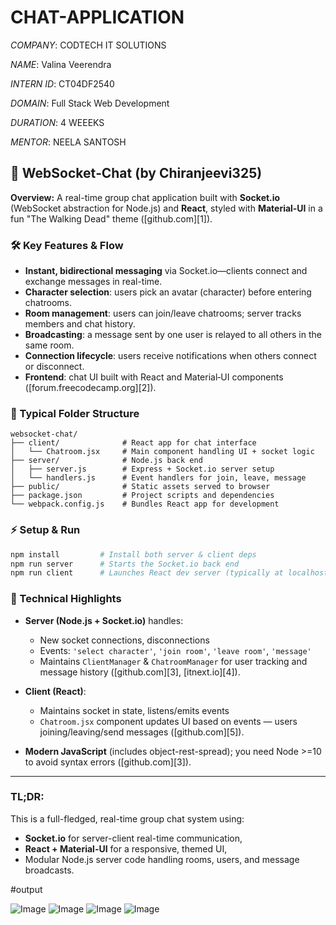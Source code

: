 # CHAT-APPLICATION

*COMPANY*: CODTECH IT SOLUTIONS

*NAME*: Valina Veerendra

*INTERN ID*: CT04DF2540

*DOMAIN*: Full Stack Web Development

*DURATION*: 4 WEEEKS

*MENTOR*: NEELA SANTOSH

## 💬 WebSocket‑Chat (by Chiranjeevi325)

**Overview:**
A real-time group chat application built with **Socket.io** (WebSocket abstraction for Node.js) and **React**, styled with **Material‑UI** in a fun "The Walking Dead" theme ([github.com][1]).

### 🛠️ Key Features & Flow

* **Instant, bidirectional messaging** via Socket.io—clients connect and exchange messages in real-time.
* **Character selection**: users pick an avatar (character) before entering chatrooms.
* **Room management**: users can join/leave chatrooms; server tracks members and chat history.
* **Broadcasting**: a message sent by one user is relayed to all others in the same room.
* **Connection lifecycle**: users receive notifications when others connect or disconnect.
* **Frontend**: chat UI built with React and Material‑UI components ([forum.freecodecamp.org][2]).

### 📁 Typical Folder Structure

```
websocket-chat/
├── client/              # React app for chat interface
│   └── Chatroom.jsx     # Main component handling UI + socket logic
├── server/              # Node.js back end
│   ├── server.js        # Express + Socket.io server setup
│   └── handlers.js      # Event handlers for join, leave, message
├── public/              # Static assets served to browser
├── package.json         # Project scripts and dependencies
└── webpack.config.js    # Bundles React app for development
```



### ⚡ Setup & Run

```bash
npm install         # Install both server & client deps
npm run server      # Starts the Socket.io back end
npm run client      # Launches React dev server (typically at localhost:3001)
```



### 🔧 Technical Highlights

* **Server (Node.js + Socket.io)** handles:

  * New socket connections, disconnections
  * Events: `'select character'`, `'join room'`, `'leave room'`, `'message'`
  * Maintains `ClientManager` & `ChatroomManager` for user tracking and message history ([github.com][3], [itnext.io][4]).
* **Client (React)**:

  * Maintains socket in state, listens/emits events
  * `Chatroom.jsx` component updates UI based on events — users joining/leaving/send messages ([github.com][5]).
* **Modern JavaScript** (includes object-rest-spread); you need Node >=10 to avoid syntax errors ([github.com][3]).

---

### TL;DR:

This is a full-fledged, real-time group chat system using:

* **Socket.io** for server-client real-time communication,
* **React + Material-UI** for a responsive, themed UI,
* Modular Node.js server code handling rooms, users, and message broadcasts.

#output

![Image](https://github.com/user-attachments/assets/58108343-8e0e-43ca-ae60-5b694f41b1c6)
![Image](https://github.com/user-attachments/assets/eeb123ce-4cc5-429c-a223-9f91e202c384)
![Image](https://github.com/user-attachments/assets/1a48cc3b-6c99-481d-9717-79869c3cd5a9)
![Image](https://github.com/user-attachments/assets/60b94e6c-c482-42b7-9810-d7fc538e94b2)

